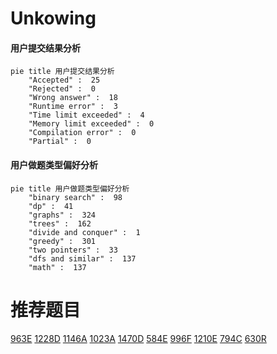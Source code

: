 # Unkowing

<!-- tabs:start -->



#### **用户提交结果分析**

```mermaid
pie title 用户提交结果分析
    "Accepted" :  25
    "Rejected" :  0
    "Wrong answer" :  18
    "Runtime error" :  3
    "Time limit exceeded" :  4
    "Memory limit exceeded" :  0
    "Compilation error" :  0
    "Partial" :  0
```

#### **用户做题类型偏好分析**

```mermaid
pie title 用户做题类型偏好分析
    "binary search" :  98
    "dp" :  41
    "graphs" :  324
    "trees" :  162
    "divide and conquer" :  1
    "greedy" :  301
    "two pointers" :  33
    "dfs and similar" :  137
    "math" :  137
```



<!-- tabs:end -->
# 推荐题目
[963E](https://codeforces.com/contest/963/problem/E)
[1228D](https://codeforces.com/contest/1228/problem/D)
[1146A](https://codeforces.com/contest/1146/problem/A)
[1023A](https://codeforces.com/contest/1023/problem/A)
[1470D](https://codeforces.com/contest/1470/problem/D)
[584E](https://codeforces.com/contest/584/problem/E)
[996F](https://codeforces.com/contest/996/problem/F)
[1210E](https://codeforces.com/contest/1210/problem/E)
[794C](https://codeforces.com/contest/794/problem/C)
[630R](https://codeforces.com/contest/630/problem/R)
